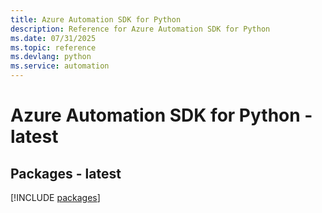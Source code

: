 ```yaml
---
title: Azure Automation SDK for Python
description: Reference for Azure Automation SDK for Python
ms.date: 07/31/2025
ms.topic: reference
ms.devlang: python
ms.service: automation
---
```

# Azure Automation SDK for Python - latest
## Packages - latest
[!INCLUDE [packages](automation-index.md)]